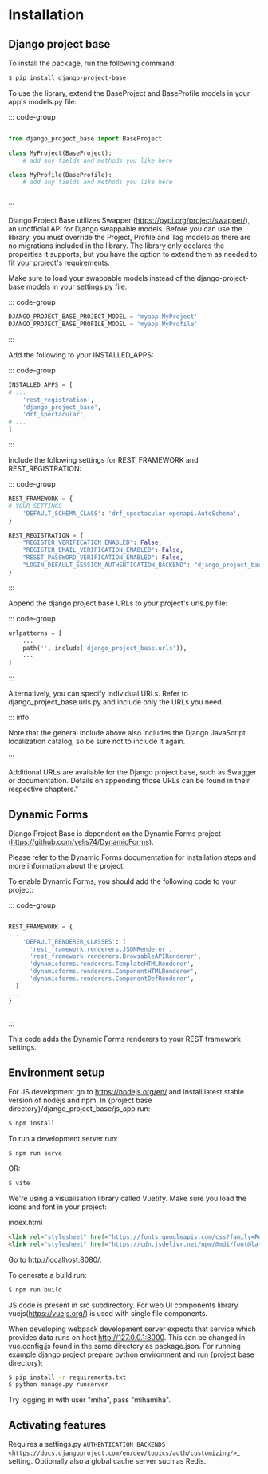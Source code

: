 # Installation

## Django project base

To install the package, run the following command:

```bash
$ pip install django-project-base
```

To use the library, extend the BaseProject and BaseProfile models in your app's models.py file:

::: code-group

```python [myapp/models.py]

from django_project_base import BaseProject

class MyProject(BaseProject):
    # add any fields and methods you like here

class MyProfile(BaseProfile):
    # add any fields and methods you like here
    
```

:::

Django Project Base utilizes Swapper (https://pypi.org/project/swapper/), an unofficial API for Django swappable models.
Before you can use the library, you must override the Project, Profile and Tag models as there are no migrations included in
the library. The library only declares the properties it supports, but you have the option to extend them as needed to
fit your project's requirements.

Make sure to load your swappable models instead of the django-project-base models in your settings.py file:

::: code-group

```python [myproject/settings.py]
DJANGO_PROJECT_BASE_PROJECT_MODEL = 'myapp.MyProject'
DJANGO_PROJECT_BASE_PROFILE_MODEL = 'myapp.MyProfile'

```

:::

Add the following to your INSTALLED_APPS:

::: code-group

```python [myproject/settings.py]
INSTALLED_APPS = [
# ...
    'rest_registration',
    'django_project_base',
    'drf_spectacular',
# ...
]
```

:::

Include the following settings for REST_FRAMEWORK and REST_REGISTRATION:

::: code-group

```python [myproject/settings.py]
REST_FRAMEWORK = {
# YOUR SETTINGS
    'DEFAULT_SCHEMA_CLASS': 'drf_spectacular.openapi.AutoSchema',
}

REST_REGISTRATION = {
    "REGISTER_VERIFICATION_ENABLED": False,
    "REGISTER_EMAIL_VERIFICATION_ENABLED": False,
    "RESET_PASSWORD_VERIFICATION_ENABLED": False,
    "LOGIN_DEFAULT_SESSION_AUTHENTICATION_BACKEND": "django_project_base.base.auth_backends.UsersCachingBackend",
}

```

:::

Append the django project base URLs to your project's urls.py file:

::: code-group

```python [myproject/urls.py]
urlpatterns = [
    ...
    path('', include('django_project_base.urls')),
    ...
]
```

:::

Alternatively, you can specify individual URLs. Refer to django_project_base.urls.py and include only the URLs you need.

::: info

Note that the general include above also includes the Django JavaScript localization catalog, so be sure not to include
it again.

:::

Additional URLs are available for the Django project base, such as Swagger or documentation. Details on appending those
URLs can be found in their respective chapters."

## Dynamic Forms

Django Project Base is dependent on the Dynamic Forms project (https://github.com/velis74/DynamicForms).

Please refer to the Dynamic Forms documentation for installation steps and more information about the project.

To enable Dynamic Forms, you should add the following code to your project:

::: code-group

```python [myproject/settings.py]

REST_FRAMEWORK = {
...
    'DEFAULT_RENDERER_CLASSES': (
      'rest_framework.renderers.JSONRenderer',
      'rest_framework.renderers.BrowsableAPIRenderer',
      'dynamicforms.renderers.TemplateHTMLRenderer',
      'dynamicforms.renderers.ComponentHTMLRenderer',
      'dynamicforms.renderers.ComponentDefRenderer',
  )
...
}
  
```

:::

This code adds the Dynamic Forms renderers to your REST framework settings.

## Environment setup

For JS development go to https://nodejs.org/en/ and install latest stable version of nodejs and npm. In {project base
directory}/django_project_base/js_app run:

```bash
$ npm install 
```

To run a development server run:

```bash
$ npm run serve
```

OR:

```bash
$ vite
```

We're using a visualisation library called Vuetify. Make sure you load the icons and font in your project:

index.html
```HTML
<link rel="stylesheet" href="https://fonts.googleapis.com/css?family=Roboto:100,300,400,500,700,900">
<link rel="stylesheet" href="https://cdn.jsdelivr.net/npm/@mdi/font@latest/css/materialdesignicons.min.css">
```

Go to http://localhost:8080/.

To generate a build run:

```bash
$ npm run build
```

JS code is present in src subdirectory. For web UI components library vuejs(https://vuejs.org/) is used with single file
components.

When developing webpack development server expects that service which provides data runs on host
http://127.0.0.1:8000. This can be changed in vue.config.js found in the same directory as package.json. For running
example django project prepare python environment and run {project base directory}:

```bash 
$ pip install -r requirements.txt
$ python manage.py runserver
```

Try logging in with user "miha", pass "mihamiha".

## Activating features

Requires a settings.py `AUTHENTICATION_BACKENDS <https://docs.djangoproject.com/en/dev/topics/auth/customizing/>`_
setting. Optionally also a global cache server such as Redis.
